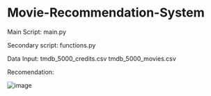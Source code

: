 # Movie-Recommendation-System

Main Script:
main.py

Secondary script:
functions.py

Data Input:
tmdb_5000_credits.csv
tmdb_5000_movies.csv


Recomendation:

![image](https://user-images.githubusercontent.com/54075153/164089397-6449b438-2992-479a-af4c-92b327e9868c.png)
